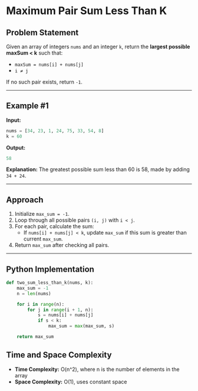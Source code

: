 # Maximum Pair Sum Less Than K

## Problem Statement

Given an array of integers `nums` and an integer `k`, return the **largest possible maxSum < k** such that:

- `maxSum = nums[i] + nums[j]`
- `i ≠ j`

If no such pair exists, return `-1`.

---

## Example #1

**Input:**

```python
nums = [34, 23, 1, 24, 75, 33, 54, 8]
k = 60
```

**Output:**

```python
58
```

**Explanation:** The greatest possible sum less than 60 is 58, made by adding `34 + 24`.

---

## Approach

1. Initialize `max_sum = -1`.
2. Loop through all possible pairs `(i, j)` with `i < j`.
3. For each pair, calculate the sum:
   - If `nums[i] + nums[j] < k`, update `max_sum` if this sum is greater than current `max_sum`.
4. Return `max_sum` after checking all pairs.

---

## Python Implementation

```python
def two_sum_less_than_k(nums, k):
    max_sum = -1
    n = len(nums)

    for i in range(n):
        for j in range(i + 1, n):
            s = nums[i] + nums[j]
            if s < k:
                max_sum = max(max_sum, s)

    return max_sum
```


## Time and Space Complexity

- **Time Complexity:** O(n^2), where n is the number of elements in the array
- **Space Complexity:** O(1), uses constant space

